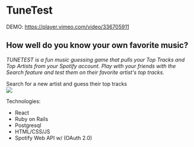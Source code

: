 #  TuneTest

DEMO: https://player.vimeo.com/video/336705911

## How well do you know your own favorite music?

*TUNETEST is a fun music guessing game that pulls your Top Tracks and Top Artists from your Spotify account. Play with your friends with the Search feature and test them on their favorite artist's top tracks.*

Search for a new artist and guess their top tracks
<br>
![](https://media.giphy.com/media/1ZxGKxanqWZXreofSI/giphy.webp)


Technologies:
- React 
- Ruby on Rails
- Postgresql
- HTML/CSS/JS
- Spotify Web API w/ (OAuth 2.0)

